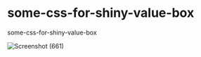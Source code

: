 # some-css-for-shiny-value-box
some-css-for-shiny-value-box

![Screenshot (661)](https://user-images.githubusercontent.com/50959111/103975683-bddcfd00-5142-11eb-8dec-f90ef02b3650.png)
